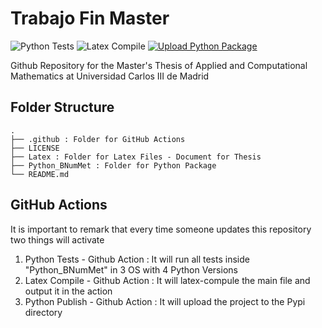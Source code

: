 # Trabajo Fin Master
![Python Tests](https://github.com/fbellidopazos/Trabajo-Fin-Master/actions/workflows/PythonTests.yml/badge.svg)
![Latex Compile](https://github.com/fbellidopazos/Trabajo-Fin-Master/actions/workflows/LatexCompilation.yml/badge.svg)
[![Upload Python Package](https://github.com/fbpazos/Trabajo-Fin-Master/actions/workflows/PythonPublish.yml/badge.svg)](https://github.com/fbpazos/Trabajo-Fin-Master/actions/workflows/PythonPublish.yml)

Github Repository for the Master's Thesis of Applied and Computational Mathematics at Universidad Carlos III de Madrid
 
 ## Folder Structure
 ```
.
├── .github : Folder for GitHub Actions
├── LICENSE
├── Latex : Folder for Latex Files - Document for Thesis
├── Python_BNumMet : Folder for Python Package
└── README.md 
```

## GitHub Actions
It is important to remark that every time someone updates this repository two things will activate
1. Python Tests - Github Action : It will run all tests inside "Python_BNumMet" in 3 OS with 4 Python Versions
2. Latex Compile - Github Action : It will latex-compule the main file and output it in the action
3. Python Publish - Github Action : It will upload the project to the Pypi directory
